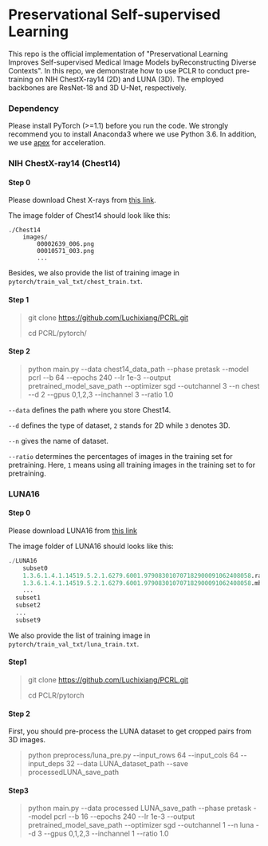# Preservational Self-supervised Learning
This repo is the official implementation of "Preservational Learning Improves Self-supervised Medical Image Models byReconstructing Diverse Contexts". In this repo, we demonstrate how to use PCLR to conduct pre-training on NIH ChestX-ray14 (2D) and LUNA (3D). The employed backbones are ResNet-18 and 3D U-Net, respectively.
### Dependency
Please install PyTorch (>=1.1) before you run the code. We strongly recommend you to install Anaconda3 where we use Python 3.6. In addition, we use [apex](https://github.com/NVIDIA/apex) for acceleration.	

### NIH ChestX-ray14 (Chest14)

#### Step 0

Please download Chest X-rays from [this link](https://nihcc.app.box.com/v/ChestXray-NIHCC).

The image folder of Chest14 should look like this:

```.python
./Chest14
	images/
		00002639_006.png
		00010571_003.png
		...
```

Besides, we also provide the list of training image in ``pytorch/train_val_txt/chest_train.txt``.

#### Step 1
> git clone https://github.com/Luchixiang/PCRL.git
>
> cd PCRL/pytorch/

#### Step 2

> python main.py --data chest14_data_path --phase pretask --model pcrl --b 64 --epochs 240 --lr 1e-3 --output  pretrained_model_save_path --optimizer sgd --outchannel 3 --n chest --d 2 --gpus 0,1,2,3 --inchannel 3 --ratio 1.0 

``--data`` defines the path where you store Chest14.

``--d`` defines the type of dataset, ``2`` stands for 2D while ``3`` denotes 3D.

``--n`` gives the name of dataset.

``--ratio`` determines the percentages of images in the training set for pretraining. Here, ``1`` means using all training images in the training set to for pretraining.

### LUNA16

#### Step 0

Please download LUNA16 from [this link](https://luna16.grand-challenge.org/Download/)

The image folder of LUNA16 should looks like this:

```python
./LUNA16
	subset0
  	1.3.6.1.4.1.14519.5.2.1.6279.6001.979083010707182900091062408058.raw
	1.3.6.1.4.1.14519.5.2.1.6279.6001.979083010707182900091062408058.mhd
	...
  subset1
  subset2
  ...
  subset9
```

We also provide the list of training image in ``pytorch/train_val_txt/luna_train.txt``.

#### Step1

> git clone https://github.com/Luchixiang/PCRL.git
>
> cd PCLR/pytorch

#### Step 2

First, you should pre-process the LUNA dataset to get cropped pairs from 3D images.

> python preprocess/luna_pre.py --input_rows 64 --input_cols 64 --input_deps 32 --data LUNA_dataset_path --save processedLUNA_save_path

#### Step3

> python main.py --data processed LUNA_save_path --phase pretask --model pcrl --b 16 --epochs 240 --lr 1e-3 --output pretrained_model_save_path --optimizer sgd --outchannel 1 --n luna --d 3 --gpus 0,1,2,3 --inchannel 1 --ratio 1.0

